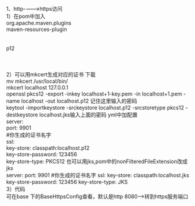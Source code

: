 1、http---->https访问  
1）在pom中加入
             <plugin>  
                <groupId>org.apache.maven.plugins</groupId>  
                <artifactId>maven-resources-plugin</artifactId>  
                <configuration>  
                    <nonFilteredFileExtensions>  
                        <!--这里是文件后缀-->
                        <nonFilteredFileExtension>p12</nonFilteredFileExtension>  
                    </nonFilteredFileExtensions>  
                </configuration>  
            </plugin>  
2）可以用mkcert生成对应的证书 
下载   
mv mkcert /usr/local/bin/  
mkcert localhost 127.0.0.1   
openssl pkcs12 -export -inkey localhost+1-key.pem -in localhost+1.pem -name localhost -out localhost.p12
记住这里输入的密码  
keytool -importkeystore -srckeystore localhost.p12 -srcstoretype pkcs12 -destkeystore localhost.jks输入上面的密码 
yml中加配置  
server:  
  port: 9901  
  #你生成的证书名字  
  ssl:  
    key-store: classpath:localhost.p12  
    key-store-password: 123456  
    key-store-type: PKCS12 
也可以用jks,pom中的nonFilteredFileExtension改成jks  
server:
  port: 9901
  #你生成的证书名字
  ssl:
    key-store: classpath:localhost.jks
    key-store-password: 123456
    key-store-type: JKS  
3）代码  
可在base 下的BaseHttpsConfig查看，默认是http 8080-->转到https服务端口  
